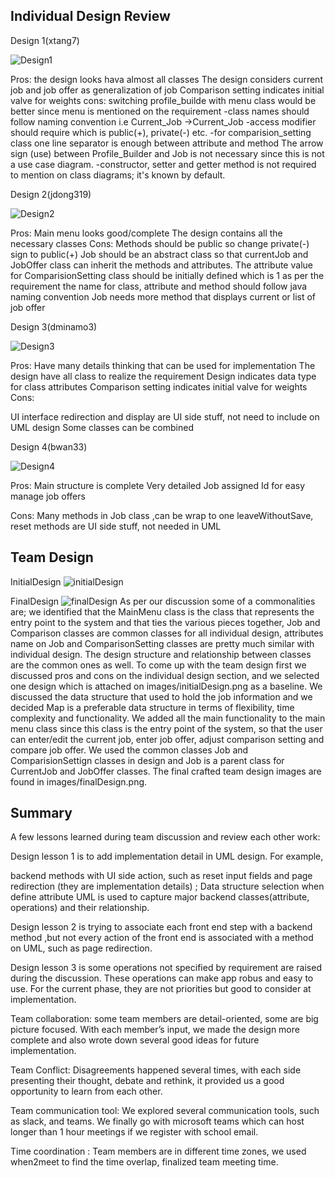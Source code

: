 

<h2>Individual Design Review</h2>


Design 1(xtang7)

![Design1](images/Design1.png)

Pros:
the design looks hava almost all classes
The design considers current job and job offer as generalization of job
Comparison setting indicates initial valve for weights
cons:
switching profile_builde with menu class would be better since menu is mentioned on the requirement
-class names should follow naming convention i.e Current_Job ->Current_Job
-access modifier should require which is public(+), private(-) etc.
-for comparision_setting class one line separator is enough between attribute and method
The arrow sign (use) between Profile_Builder and Job is not necessary since this is not a use case diagram.
-constructor, setter and getter method is not required to mention on class diagrams; it's known by default.


Design 2(jdong319)

![Design2](images/Design2.png)

Pros:
Main menu looks good/complete
The design contains all the necessary classes
Cons:
Methods should be public so change private(-) sign to public(+)
Job should be an abstract class so that currentJob and JobOffer class can inherit the methods and attributes.
The attribute value for ComparisionSetting class should be initially defined which is 1 as per the requirement
the name for class, attribute and method should follow java naming convention
Job needs more method that displays current or list of job offer



Design 3(dminamo3)

![Design3](images/Design3.png)

Pros:
Have many details thinking that can be used for implementation
The design have all class to realize the requirement
Design indicates data type for class attributes
Comparison setting indicates initial valve for weights
Cons:

UI interface redirection and display are UI side stuff, not need to include on UML design
Some classes can be combined


Design 4(bwan33)

![Design4](images/Design4.png)

Pros:
Main structure is complete
Very detailed
Job assigned Id for easy manage job offers

Cons:
Many methods in Job class ,can be wrap to one
leaveWithoutSave, reset methods are UI side stuff, not needed in UML


<h2>Team Design</h2>

InitialDesign
![initialDesign](images/initialDesign.png)

FinalDesign
![finalDesign](images/finalDesign.png)
As per our discussion some of a commonalities are; we identified that the MainMenu class is the class that represents the entry point to the system and that ties the various pieces together, Job and Comparison classes are common classes for all individual design, attributes name on Job and ComparisonSetting classes are pretty much similar with individual design. The design structure and relationship between classes are the common ones as well.
To come up with the team design first we discussed pros and cons on the individual design section, and we selected one design which is attached on images/initialDesign.png as a baseline. We discussed the data structure that used to hold the job information and we decided Map is a preferable data structure in terms of flexibility, time complexity and functionality. We added all the main functionality to the main menu class since this class is the entry point of the system, so that the user can enter/edit the current job, enter job offer, adjust comparison setting and compare job offer. We used the common classes Job and ComparisionSettign classes in design and Job is a parent class for CurrentJob and JobOffer classes. The final crafted team design images are found in images/finalDesign.png.



<h2>Summary</h2>

A few lessons learned during  team discussion and review each other work:

Design lesson 1  is to add  implementation detail in UML design. For example,

backend methods  with UI side action, such as  reset input fields and page redirection (they are implementation details) ;
Data structure selection when define attribute
UML is used to capture major backend classes(attribute, operations) and their  relationship.


Design lesson 2  is  trying  to associate  each front end step with a  backend method ,but not every action of the front end is associated with a method on UML, such as page redirection.

Design lesson 3 is some operations not specified by requirement are raised during the discussion. These operations can make app robus and easy to use. For the current phase, they are not priorities but good to consider at implementation.

Team collaboration:  some team members are detail-oriented, some are big picture focused. With each member’s input, we made the design more complete and also wrote down several good  ideas for future implementation.

Team Conflict: Disagreements happened several times, with each side presenting their thought, debate and rethink, it provided us a good opportunity to learn from  each other.

Team communication tool: We explored several communication tools, such as slack, and teams. We finally go with microsoft teams which can host longer than 1 hour meetings if we register with school email.

Time coordination : Team members are in different time zones, we used when2meet to find the time overlap, finalized team meeting time.




